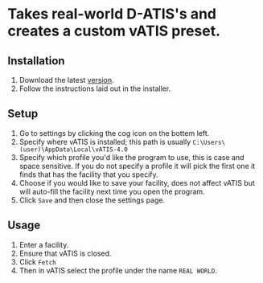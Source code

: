 # Takes real-world D-ATIS's and creates a custom vATIS preset.

## Installation

1. Download the latest [version](https://github.com/EMcNugget/D-ATIS-to-vATIS/releases).
2. Follow the instructions laid out in the installer.

## Setup

1. Go to settings by clicking the cog icon on the bottem left.
2. Specify where vATIS is installed; this path is usually `C:\Users\(user)\AppData\Local\vATIS-4.0`
3. Specify which profile you'd like the program to use, this is case and space sensitive. If you do not specify a profile it will pick the first one it finds that has the facility that you specify.
4. Choose if you would like to save your facility, does not affect vATIS but will auto-fill the facility next time you open the program.
5. Click `Save` and then close the settings page.

## Usage

1. Enter a facility.
2. Ensure that vATIS is closed.
3. Click `Fetch`
4. Then in vATIS select the profile under the name `REAL WORLD`.

